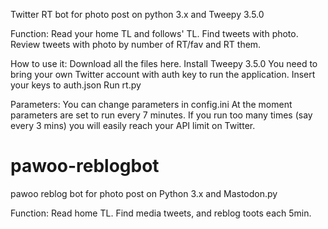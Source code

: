 Twitter RT bot for photo post on python 3.x and Tweepy 3.5.0

Function: Read your home TL and follows' TL. Find tweets with photo. Review tweets with photo by number of RT/fav and RT them.

How to use it: Download all the files here. Install Tweepy 3.5.0 You need to bring your own Twitter account with auth key to run the application. Insert your keys to auth.json Run rt.py

Parameters: You can change parameters in config.ini At the moment parameters are set to run every 7 minutes. If you run too many times (say every 3 mins) you will easily reach your API limit on Twitter.


# pawoo-reblogbot
pawoo reblog bot for photo post on Python 3.x and Mastodon.py

Function: Read home TL. Find media tweets, and reblog toots each 5min.
